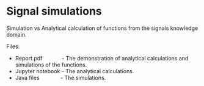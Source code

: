 # Signal simulations
Simulation vs Analytical calculation of functions from the signals knowledge domain.

Files:
- Report.pdf &nbsp;&nbsp;&nbsp;&nbsp;&nbsp;&nbsp;&nbsp;&nbsp;&nbsp;&nbsp;&nbsp;&nbsp;- The demonstration of analytical calculations and simulations of the functions.
- Jupyter notebook  - The analytical calculations.
- Java files &nbsp;&nbsp;&nbsp;&nbsp;&nbsp;&nbsp;&nbsp;&nbsp;&nbsp;&nbsp;&nbsp;&nbsp; - The simulations.
